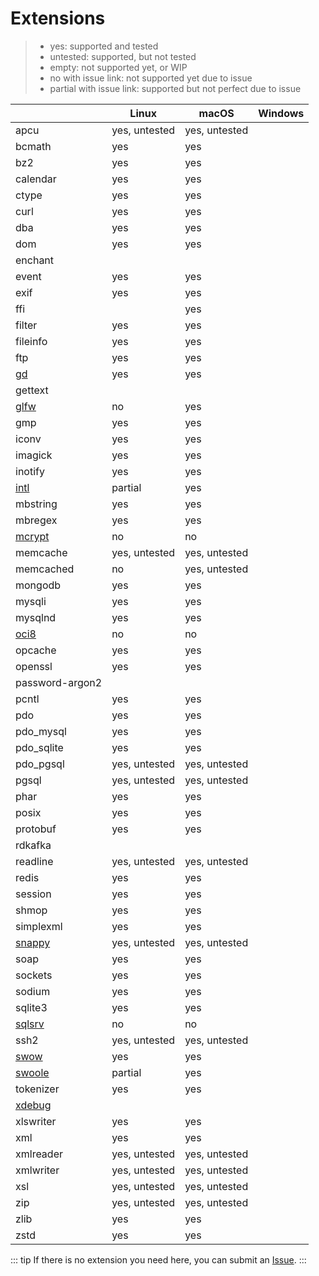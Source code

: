 # Extensions

> - yes: supported and tested
> - untested: supported, but not tested
> - empty: not supported yet, or WIP
> - no with issue link: not supported yet due to issue
> - partial with issue link: supported but not perfect due to issue

|                                    | Linux         | macOS         | Windows |
|------------------------------------|---------------|---------------|---------|
| apcu                               | yes, untested | yes, untested |         |
| bcmath                             | yes           | yes           |         |
| bz2                                | yes           | yes           |         |
| calendar                           | yes           | yes           |         |
| ctype                              | yes           | yes           |         |
| curl                               | yes           | yes           |         |
| dba                                | yes           | yes           |         | 
| dom                                | yes           | yes           |         |
| enchant                            |               |               |         |
| event                              | yes           | yes           |         |
| exif                               | yes           | yes           |         |
| ffi                                |               | yes           |         |
| filter                             | yes           | yes           |         |
| fileinfo                           | yes           | yes           |         |
| ftp                                | yes           | yes           |         |
| [gd](./extension-notes#gd)         | yes           | yes           |         |
| gettext                            |               |               |         |
| [glfw](./extension-notes#glfw)     | no            | yes           |         |
| gmp                                | yes           | yes           |         |
| iconv                              | yes           | yes           |         |
| imagick                            | yes           | yes           |         |
| inotify                            | yes           | yes           |         |
| [intl](./extension-notes#intl)     | partial       | yes           |         |
| mbstring                           | yes           | yes           |         |
| mbregex                            | yes           | yes           |         |
| [mcrypt](./extension-notes#mcrypt) | no            | no            |         |
| memcache                           | yes, untested | yes, untested |         |
| memcached                          | no            | yes, untested |         |
| mongodb                            | yes           | yes           |         |
| mysqli                             | yes           | yes           |         |
| mysqlnd                            | yes           | yes           |         |
| [oci8](./extension-notes#oci8)     | no            | no            |         |
| opcache                            | yes           | yes           |         |
| openssl                            | yes           | yes           |         |
| password-argon2                    |               |               |         |
| pcntl                              | yes           | yes           |         |
| pdo                                | yes           | yes           |         |
| pdo_mysql                          | yes           | yes           |         |
| pdo_sqlite                         | yes           | yes           |         |
| pdo_pgsql                          | yes, untested | yes, untested |         |
| pgsql                              | yes, untested | yes, untested |         |
| phar                               | yes           | yes           |         |
| posix                              | yes           | yes           |         |
| protobuf                           | yes           | yes           |         |
| rdkafka                            |               |               |         |
| readline                           | yes, untested | yes, untested |         |
| redis                              | yes           | yes           |         |
| session                            | yes           | yes           |         |
| shmop                              | yes           | yes           |         |
| simplexml                          | yes           | yes           |         |
| [snappy](./extension-notes#snappy) | yes, untested | yes, untested |         |
| soap                               | yes           | yes           |         |
| sockets                            | yes           | yes           |         |
| sodium                             | yes           | yes           |         |
| sqlite3                            | yes           | yes           |         |
| [sqlsrv](./extension-notes#sqlsrv) | no            | no            |         |
| ssh2                               | yes, untested | yes, untested |         |
| [swow](./extension-notes#swow)     | yes           | yes           |         |
| [swoole](./extension-notes#swoole) | partial       | yes           |         |
| tokenizer                          | yes           | yes           |         |
| [xdebug](./extension-notes#xdebug) |               |               |         |
| xlswriter                          | yes           | yes           |         |
| xml                                | yes           | yes           |         |
| xmlreader                          | yes, untested | yes, untested |         |
| xmlwriter                          | yes, untested | yes, untested |         |
| xsl                                | yes, untested | yes, untested |         |
| zip                                | yes, untested | yes, untested |         |
| zlib                               | yes           | yes           |         |
| zstd                               | yes           | yes           |         |

::: tip
If there is no extension you need here, you can submit an [Issue](https://github.com/crazywhalecc/static-php-cli/issues).
:::
